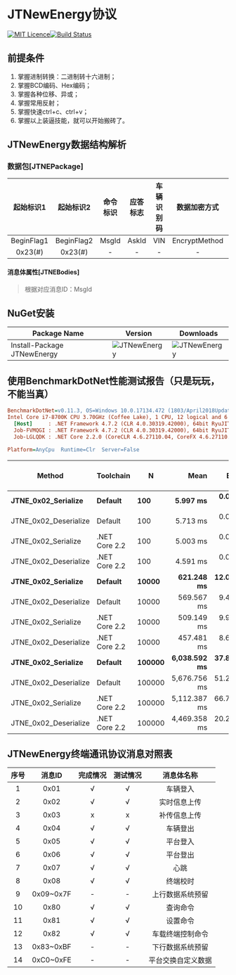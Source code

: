 # JTNewEnergy协议

[![MIT Licence](https://img.shields.io/github/license/mashape/apistatus.svg)](https://github.com/SmallChi/JTNewEnergy/blob/master/LICENSE)[![Build Status](https://travis-ci.org/SmallChi/JTNewEnergy.svg?branch=master)](https://travis-ci.org/SmallChi/JTNewEnergy)


## 前提条件

1. 掌握进制转换：二进制转十六进制；
2. 掌握BCD编码、Hex编码；
3. 掌握各种位移、异或；
4. 掌握常用反射；
5. 掌握快速ctrl+c、ctrl+v；
6. 掌握以上装逼技能，就可以开始搬砖了。

## JTNewEnergy数据结构解析

### 数据包[JTNEPackage]

| 起始标识1|起始标识2 | 命令标识 | 应答标志 | 车辆识别码 | 数据加密方式 |数据单元长度| 数据体|校验码|
| :---------:| :---------: | :---------: | :-------: | :-------: |:-------: |:-------: |:-------: |:-------:|
| BeginFlag1 | BeginFlag2 | MsgId | AskId | VIN |EncryptMethod|DataUnitLength|JTNEBodies|BCCCode|
| 0x23(#)      | 0x23(#)      | - | - | - |- |- |- |- |

#### 消息体属性[JTNEBodies]

> 根据对应消息ID：MsgId



## NuGet安装

| Package Name |  Version | Downloads
|--------------|  ------- | ----
| Install-Package JTNewEnergy | ![JTNewEnergy](https://img.shields.io/nuget/v/JTNewEnergy.svg) | ![JTNewEnergy](https://img.shields.io/nuget/dt/JTNewEnergy.svg)

## 使用BenchmarkDotNet性能测试报告（只是玩玩，不能当真）

``` ini
BenchmarkDotNet=v0.11.3, OS=Windows 10.0.17134.472 (1803/April2018Update/Redstone4)
Intel Core i7-8700K CPU 3.70GHz (Coffee Lake), 1 CPU, 12 logical and 6 physical cores
  [Host]     : .NET Framework 4.7.2 (CLR 4.0.30319.42000), 64bit RyuJIT-v4.7.3260.0
  Job-FVMQGI : .NET Framework 4.7.2 (CLR 4.0.30319.42000), 64bit RyuJIT-v4.7.3260.0
  Job-LGLQDK : .NET Core 2.2.0 (CoreCLR 4.6.27110.04, CoreFX 4.6.27110.04), 64bit RyuJIT

Platform=AnyCpu  Runtime=Clr  Server=False  

```
|                Method |     Toolchain |      N |         Mean |      Error |     StdDev | Gen 0/1k Op | Gen 1/1k Op | Gen 2/1k Op | Allocated Memory/Op |
|---------------------- |-------------- |------- |-------------:|-----------:|-----------:|------------:|------------:|------------:|--------------------:|
|   **JTNE_0x02_Serialize** |       **Default** |    **100** |     **5.997 ms** |  **0.0704 ms** |  **0.0659 ms** |    **156.2500** |           **-** |           **-** |          **1000.83 KB** |
| JTNE_0x02_Deserialize |       Default |    100 |     5.713 ms |  0.0654 ms |  0.0611 ms |    140.6250 |           - |           - |           906.31 KB |
|   JTNE_0x02_Serialize | .NET Core 2.2 |    100 |     5.003 ms |  0.0706 ms |  0.0660 ms |    140.6250 |           - |           - |           878.13 KB |
| JTNE_0x02_Deserialize | .NET Core 2.2 |    100 |     4.591 ms |  0.0876 ms |  0.0899 ms |    125.0000 |           - |           - |           780.47 KB |
|   **JTNE_0x02_Serialize** |       **Default** |  **10000** |   **621.248 ms** | **12.0181 ms** | **11.8034 ms** |  **16000.0000** |           **-** |           **-** |        **100081.45 KB** |
| JTNE_0x02_Deserialize |       Default |  10000 |   569.567 ms |  9.4221 ms |  8.8135 ms |  14000.0000 |           - |           - |         90629.45 KB |
|   JTNE_0x02_Serialize | .NET Core 2.2 |  10000 |   509.149 ms |  9.9488 ms |  9.3061 ms |  14000.0000 |           - |           - |          87812.5 KB |
| JTNE_0x02_Deserialize | .NET Core 2.2 |  10000 |   457.481 ms |  8.6865 ms |  8.9204 ms |  12000.0000 |           - |           - |         78046.88 KB |
|   **JTNE_0x02_Serialize** |       **Default** | **100000** | **6,038.592 ms** | **37.8782 ms** | **35.4313 ms** | **162000.0000** |   **1000.0000** |           **-** |       **1000795.95 KB** |
| JTNE_0x02_Deserialize |       Default | 100000 | 5,676.756 ms | 51.2919 ms | 47.9785 ms | 147000.0000 |   1000.0000 |           - |        906264.57 KB |
|   JTNE_0x02_Serialize | .NET Core 2.2 | 100000 | 5,112.387 ms | 66.7348 ms | 59.1586 ms | 142000.0000 |   1000.0000 |           - |           878125 KB |
| JTNE_0x02_Deserialize | .NET Core 2.2 | 100000 | 4,469.358 ms | 20.2586 ms | 15.8166 ms | 127000.0000 |   1000.0000 |           - |        780468.75 KB |

## JTNewEnergy终端通讯协议消息对照表

| 序号  | 消息ID        | 完成情况 | 测试情况 | 消息体名称                     |
| :---: | :-----------: | :------: | :------: | :----------------------------: |
| 1     | 0x01        | √        | √        | 车辆登入                   |
| 2     | 0x02        | √        | √        | 实时信息上传               |
| 3     | 0x03        | x        | x        | 补传信息上传               |
| 4     | 0x04        | √        | √        | 车辆登出                   |
| 5     | 0x05        | √        | √        | 平台登入                   |
| 6     | 0x06        | √        | √        | 平台登出                   |
| 7     | 0x07        | √        | √        | 心跳                      |
| 8     | 0x08        | √        | √        | 终端校时                  |
| 9     | 0x09~0x7F   | -        | -        | 上行数据系统预留           |
| 10    | 0x80        | √        | √        | 查询命令                  |
| 11    | 0x81        | √        | √        | 设置命令                  |
| 12    | 0x82        | √        | √        | 车载终端控制命令           |
| 13    | 0x83~0xBF   | -        | -        | 下行数据系统预留           |
| 14    | 0xC0~0xFE   | -        | -        | 平台交换自定义数据         |
